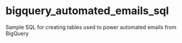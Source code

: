# bigquery_automated_emails_sql
Sample SQL for creating tables used to power automated emails from BigQuery
